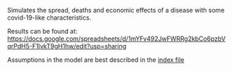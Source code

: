 Simulates the spread, deaths and economic effects of a disease with some covid-19-like characteristics.

Results can be found at: https://docs.google.com/spreadsheets/d/1mYFv492JwFWRRg2kbCo6pzbVqrPdH5-F1IvkT9gH1hw/edit?usp=sharing

Assumptions in the model are best described in the [index file](index.js)
